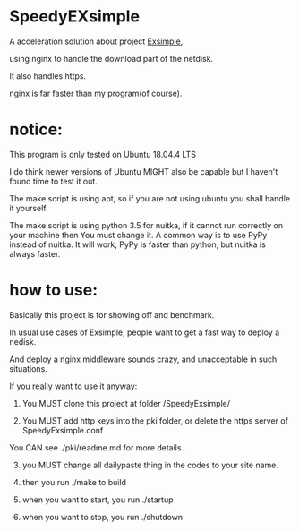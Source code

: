 # SpeedyEXsimple
A acceleration solution about project [Exsimple](https://github.com/XenoAmess/EXsimple),

using nginx to handle the download part of the netdisk.

It also handles https.

nginx is far faster than my program(of course).
	
# notice:
This program is only tested on Ubuntu 18.04.4 LTS

I do think newer versions of Ubuntu MIGHT also be capable but I haven't found time to test it out.

The make script is using apt, so if you are not using ubuntu you shall handle it yourself.

The make script is using python 3.5 for nuitka, if it cannot run correctly on your machine then You must change it.
A common way is to use PyPy instead of nuitka. It will work, PyPy is faster than python, but nuitka is always faster.

# how to use:
Basically this project is for showing off and benchmark.

In usual use cases of Exsimple, people want to get a fast way to deploy a nedisk.

And deploy a nginx middleware sounds crazy, and unacceptable in such situations.

If you really want to use it anyway:
 
1. You MUST clone this project at folder /SpeedyExsimple/

2. You MUST add http keys into the pki folder, or delete the https server of SpeedyExsimple.conf

You CAN see ./pki/readme.md for more details.

3. you MUST change all dailypaste thing in the codes to your site name.

4. then you run ./make to build

5. when you want to start, you run ./startup

6. when you want to stop, you run ./shutdown
  